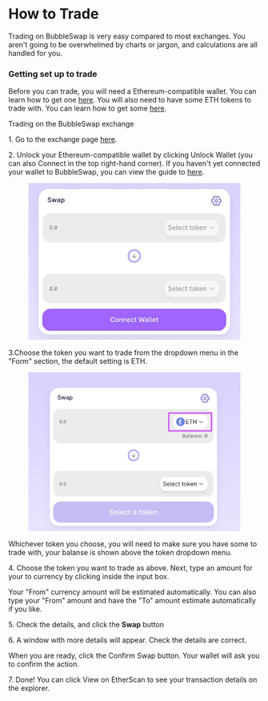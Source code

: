 # How to Trade

Trading on BubbleSwap is very easy compared to most exchanges. You aren't going to be overwhelmed by charts or jargon, and calculations are all handled for you.

### Getting set up to trade

Before you can trade, you will need a Ethereum-compatible wallet. You can learn how to get one [here](../../get-started-eth/create-a-wallet.md). You will also need to have some ETH tokens to trade with. You can learn how to get some [here](../../get-started-eth/get-erc20-tokens.md).

Trading on the BubbleSwap exchange

1\. Go to the exchange page [here](https://app.bubbleswap.co).

2\. Unlock your Ethereum-compatible wallet by clicking Unlock Wallet (you can also Connect in the top right-hand corner). If you haven't yet connected your wallet to BubbleSwap, you can view the guide to [here](../../get-started-eth/connect-your-wallet-to-bubbleswap.md).

<figure><img src="../../.gitbook/assets/Connect-wallet.jpg" alt=""><figcaption></figcaption></figure>

3.Choose the token you want to trade from the dropdown menu in the "Form" section, the default setting is ETH.

<figure><img src="../../.gitbook/assets/menu.jpg" alt=""><figcaption></figcaption></figure>

Whichever token you choose, you will need to make sure you have some to trade with, your balanse is shown above the token dropdown menu.

4\. Choose the token you want to trade as above. Next, type an amount for your to currency by clicking inside the input box.

Your "From" currency amount will be estimated automatically. You can also type your "From" amount and have the "To" amount estimate automatically if you like.

5\. Check the details, and click the **Swap** button

6\. A window with more details will appear. Check the details are correct.

When you are ready, click the Confirm Swap button. Your wallet will ask you to confirm the action.

7\. Done! You can click View on EtherScan to see your transaction details on the explorer.
